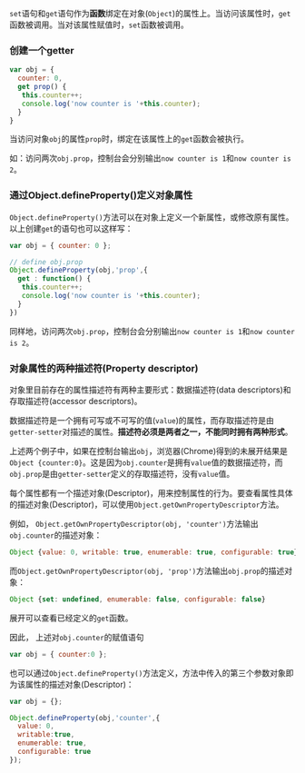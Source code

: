 
`set`语句和`get`语句作为**函数**绑定在对象(`Object`)的属性上。当访问该属性时，`get`函数被调用。当对该属性赋值时，`set`函数被调用。

### 创建一个getter

```javascript
var obj = {
  counter: 0,
  get prop() {
   this.counter++;
   console.log('now counter is '+this.counter);
  }
}
```

当访问对象`obj`的属性`prop`时，绑定在该属性上的`get`函数会被执行。

如：访问两次`obj.prop`，控制台会分别输出`now counter is 1`和`now counter is 2`。

### 通过Object.defineProperty()定义对象属性

`Object.defineProperty()`方法可以在对象上定义一个新属性，或修改原有属性。以上创建`get`的语句也可以这样写：

```javascript
var obj = { counter: 0 };

// define obj.prop
Object.defineProperty(obj,'prop',{
  get : function() {
   this.counter++;
   console.log('now counter is '+this.counter);
  }
})
```
同样地，访问两次`obj.prop`，控制台会分别输出`now counter is 1`和`now counter is 2`。


### 对象属性的两种描述符(Property descriptor)


对象里目前存在的属性描述符有两种主要形式：数据描述符(data descriptors)和存取描述符(accessor descriptors)。

数据描述符是一个拥有可写或不可写的值(`value`)的属性，而存取描述符是由`getter-setter`对描述的属性。**描述符必须是两者之一，不能同时拥有两种形式**。

上述两个例子中，如果在控制台输出`obj`，浏览器(Chrome)得到的未展开结果是`Object {counter:0}`。这是因为`obj.counter`是拥有`value`值的数据描述符，而`obj.prop`是由`getter-setter`定义的存取描述符，没有`value`值。

每个属性都有一个描述对象(Descriptor)，用来控制属性的行为。要查看属性具体的描述对象(Descriptor)，可以使用`Object.getOwnPropertyDescriptor`方法。

例如， `Object.getOwnPropertyDescriptor(obj, 'counter')`方法输出`obj.counter`的描述对象：

```javascript
Object {value: 0, writable: true, enumerable: true, configurable: true}
```

而`Object.getOwnPropertyDescriptor(obj, 'prop')`方法输出`obj.prop`的描述对象：

```javascript
Object {set: undefined, enumerable: false, configurable: false}
```
展开可以查看已经定义的`get`函数。

因此， 上述对`obj.counter`的赋值语句
```javascript
var obj = { counter:0 };
```
也可以通过`Object.defineProperty()`方法定义，方法中传入的第三个参数对象即为该属性的描述对象(Descriptor)：

```javascript
var obj = {};

Object.defineProperty(obj,'counter',{
  value: 0,
  writable:true,
  enumerable: true,
  configurable: true
});
```